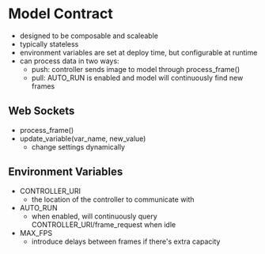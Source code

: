 # Model Contract
- designed to be composable and scaleable
- typically stateless
- environment variables are set at deploy time, but configurable at runtime
- can process data in two ways:
  - push: controller sends image to model through process_frame()
  - pull: AUTO_RUN is enabled and model will continuously find new frames

## Web Sockets
- process_frame()
- update_variable(var_name, new_value)
  - change settings dynamically

## Environment Variables
- CONTROLLER_URI
  - the location of the controller to communicate with
- AUTO_RUN
  - when enabled, will continuously query CONTROLLER_URI/frame_request when idle
- MAX_FPS
  - introduce delays between frames if there's extra capacity
